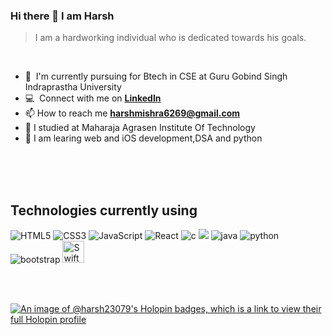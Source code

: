  
### Hi there 👋 I am Harsh

> I am a hardworking individual who is dedicated towards his goals.
<br />

- 🌱 &nbsp;I'm currently pursuing for Btech in CSE at Guru Gobind Singh Indraprastha University
- :computer: &nbsp;Connect with me on **[LinkedIn]**
- 📫 How to reach me **harshmishra6269@gmail.com**
- 📝 I studied at Maharaja Agrasen Institute Of Technology
- 📝 I am learing web and iOS development,DSA and python


<br><br><br>

## Technologies currently using

<div>
  <img  alt="HTML5" src="https://img.shields.io/badge/html5-%23E34F26.svg?style=for-the-badge&logo=html5&logoColor=white"/>
  <img  alt="CSS3" src="https://img.shields.io/badge/css3-%231572B6.svg?style=for-the-badge&logo=css3&logoColor=white"/>
  <img  alt="JavaScript" src="https://img.shields.io/badge/javascript-%23323330.svg?style=for-the-badge&logo=javascript&logoColor=%23F7DF1E"/>
  <img  alt="React" src="https://img.shields.io/badge/react-%2320232a.svg?style=for-the-badge&logo=react&logoColor=%2361DAFB"/>
  <img  alt="c" src ="https://img.shields.io/badge/C-00599C?style=for-the-badge&logo=c&logoColor=white"/>
 <img src="https://img.shields.io/badge/C%2B%2B-00599C?style=for-the-badge&logo=c%2B%2B&logoColor=white" />
  <img  alt="java" src ="https://img.shields.io/badge/Java-ED8B00?style=for-the-badge&logo=java&logoColor=white"/>
  <img  alt="python" src ="https://img.shields.io/badge/Python-14354C?style=for-the-badge&logo=python&logoColor=white"/>
  <img  alt="bootstrap" src ="https://img.shields.io/badge/Bootstrap-563D7C?style=for-the-badge&logo=bootstrap&logoColor=white"/>
  <img src="https://www.swift.org/assets/images/swift.svg" alt="Swift logo" height="35">
 
</div>

 
<br><br>

[linkedin]: https://www.linkedin.com/in/harsh-51629b149/
[![An image of @harsh23079's Holopin badges, which is a link to view their full Holopin profile](https://holopin.me/harsh23079)](https://holopin.io/@harsh23079)
